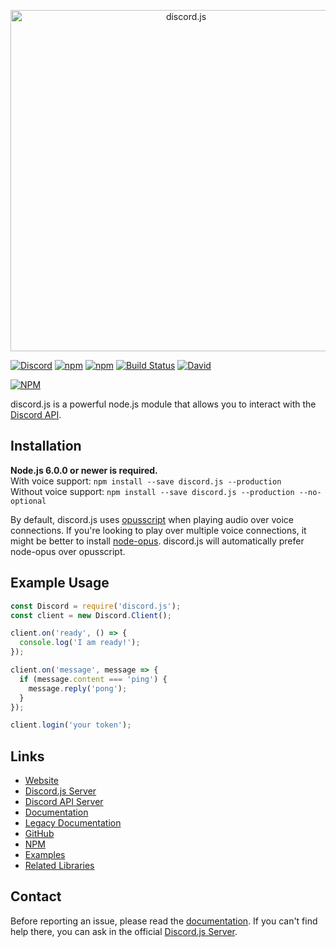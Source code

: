 <p align="center">
  <a href="https://hydrabolt.github.io/discord.js">
    <img alt="discord.js" src="http://i.imgur.com/sPOLh9y.png" width="546"><br />
  </a>
</p>

[![Discord](https://discordapp.com/api/guilds/222078108977594368/embed.png)](https://discord.gg/bRCvFy9)
[![npm](https://img.shields.io/npm/v/discord.js.svg?maxAge=3600)](https://www.npmjs.com/package/discord.js)
[![npm](https://img.shields.io/npm/dt/discord.js.svg?maxAge=3600)](https://www.npmjs.com/package/discord.js)
[![Build Status](https://travis-ci.org/hydrabolt/discord.js.svg)](https://travis-ci.org/hydrabolt/discord.js)
[![David](https://img.shields.io/david/hydrabolt/discord.js.svg?maxAge=3600)](https://david-dm.org/hydrabolt/discord.js)

[![NPM](https://nodei.co/npm/discord.js.png?downloads=true&stars=true)](https://nodei.co/npm/discord.js/)

discord.js is a powerful node.js module that allows you to interact with the [Discord API](https://discordapp.com/developers/docs/intro).

## Installation
**Node.js 6.0.0 or newer is required.**  
With voice support: `npm install --save discord.js --production`  
Without voice support: `npm install --save discord.js --production --no-optional`

By default, discord.js uses [opusscript](https://www.npmjs.com/package/opusscript) when playing audio over voice connections.
If you're looking to play over multiple voice connections, it might be better to install [node-opus](https://www.npmjs.com/package/node-opus).
discord.js will automatically prefer node-opus over opusscript.

## Example Usage
```js
const Discord = require('discord.js');
const client = new Discord.Client();

client.on('ready', () => {
  console.log('I am ready!');
});

client.on('message', message => {
  if (message.content === 'ping') {
    message.reply('pong');
  }
});

client.login('your token');
```

## Links
* [Website](http://hydrabolt.github.io/discord.js/)
* [Discord.js Server](https://discord.gg/bRCvFy9)
* [Discord API Server](https://discord.gg/rV4BwdK)
* [Documentation](http://hydrabolt.github.io/discord.js/#!/docs/tag/master)
* [Legacy Documentation](http://discordjs.readthedocs.io/en/8.1.0/docs_client.html)
* [GitHub](https://github.com/hydrabolt/discord.js)
* [NPM](https://www.npmjs.com/package/discord.js)
* [Examples](https://github.com/hydrabolt/discord.js/tree/master/docs/custom/examples)
* [Related Libraries](https://discordapi.com/unofficial/libs.html)

## Contact
Before reporting an issue, please read the [documentation](http://hydrabolt.github.io/discord.js/#!/docs/tag/master).
If you can't find help there, you can ask in the official [Discord.js Server](https://discord.gg/bRCvFy9).
